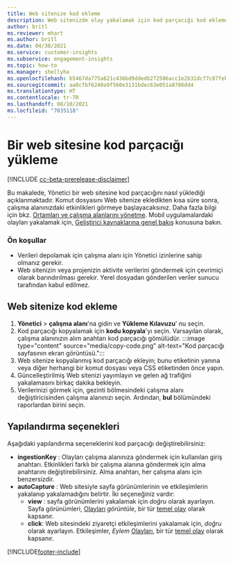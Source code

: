 ```yaml
---
title: Web sitenize kod ekleme
description: Web sitenizde olay yakalamak için kod parçacığı kod ekleme.
author: britl
ms.reviewer: mhart
ms.author: britl
ms.date: 04/30/2021
ms.service: customer-insights
ms.subservice: engagement-insights
ms.topic: how-to
ms.manager: shellyha
ms.openlocfilehash: b5467da775a621c436bd9ddedb272506acc1e2b31dcf7c87feb5dd11e2daae2b
ms.sourcegitcommit: aa0cfbf6240a9f560e3131bdec63e051a8786dd4
ms.translationtype: HT
ms.contentlocale: tr-TR
ms.lasthandoff: 08/10/2021
ms.locfileid: "7035118"
---
```

# <a name="install-the-code-snippet-on-a-website"></a>Bir web sitesine kod parçacığı yükleme

[!INCLUDE [cc-beta-prerelease-disclaimer](includes/cc-beta-prerelease-disclaimer.md)]

Bu makalede, Yönetici bir web sitesine kod parçacığını nasıl yüklediği açıklanmaktadır. Komut dosyasını Web sitenize ekledikten kısa süre sonra, çalışma alanınızdaki etkinlikleri görmeye başlayacaksınız. Daha fazla bilgi için bkz. [Ortamları ve çalışma alanlarını yönetme](manage-environments-workspaces.md). Mobil uygulamalardaki olayları yakalamak için, [Geliştirici kaynaklarına genel bakış](developer-resources.md) konusuna bakın.


### <a name="prerequisites"></a>Ön koşullar

* Verileri depolamak için çalışma alanı için Yönetici izinlerine sahip olmanız gerekir.
* Web sitenizin veya projenizin aktivite verilerini göndermek için çevrimiçi olarak barındırılması gerekir. Yerel dosyadan gönderilen veriler sunucu tarafından kabul edilmez.


## <a name="add-code-to-your-website"></a>Web sitenize kod ekleme
1.  **Yönetici** > **çalışma alanı**'na gidin ve **Yükleme Kılavuzu**' nu seçin.
1. Kod parçacığı kopyalamak için **kodu kopyala**'yı seçin. Varsayılan olarak, çalışma alanınızın alım anahtarı kod parçacığı gömülüdür.
:::image type="content" source="media/copy-code.png" alt-text="Kod parçacığı sayfasının ekran görüntüsü.":::
3. Web sitenize kopyalanmış kod parçacığı ekleyin; bunu <head> etiketinin yanına veya diğer herhangi bir komut dosyası veya CSS etiketinden önce yapın.
4.  Güncelleştirilmiş Web sitenizi yayımlayın ve gelen ağ trafiğini yakalamasını birkaç dakika bekleyin.
5.  Verilerinizi görmek için, gezinti bölmesindeki çalışma alanı değiştiricisinden çalışma alanınızı seçin. Ardından, **bul** bölümündeki raporlardan birini seçin.

## <a name="configuration-options"></a>Yapılandırma seçenekleri

Aşağıdaki yapılandırma seçeneklerini kod parçacığı değiştirebilirsiniz:

- **ingestionKey** : Olayları çalışma alanınıza göndermek için kullanılan giriş anahtarı. Etkinlikleri farklı bir çalışma alanına göndermek için alma anahtarını değiştirebilirsiniz. Alma anahtarı, her çalışma alanı için benzersizdir. 
- **autoCapture** : Web sitesiyle sayfa görünümlerinin ve etkileşimlerin yakalanıp yakalamadığını belirtir. İki seçeneğiniz vardır:
    - **view** : sayfa görünümlerini yakalamak için *doğru* olarak ayarlayın. Sayfa görünümleri, [Olayları](glossary.md#event) *görüntüle*, bir tür [temel olay](glossary.md#base-event) olarak kapsanır.
    - **click**: Web sitesindeki ziyaretçi etkileşimlerini yakalamak için, *doğru* olarak ayarlayın. Etkileşimler, *Eylem* [Olayları](glossary.md#event), bir tür [temel olay](glossary.md#base-event) olarak kapsanır.

[!INCLUDE[footer-include](../includes/footer-banner.md)]
